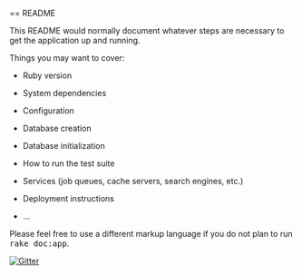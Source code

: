 == README

This README would normally document whatever steps are necessary to get the
application up and running.

Things you may want to cover:

* Ruby version

* System dependencies

* Configuration

* Database creation

* Database initialization

* How to run the test suite

* Services (job queues, cache servers, search engines, etc.)

* Deployment instructions

* ...


Please feel free to use a different markup language if you do not plan to run
<tt>rake doc:app</tt>.



[![Gitter](https://badges.gitter.im/Join%20Chat.svg)](https://gitter.im/rfkdali/filrouge?utm_source=badge&utm_medium=badge&utm_campaign=pr-badge&utm_content=badge)